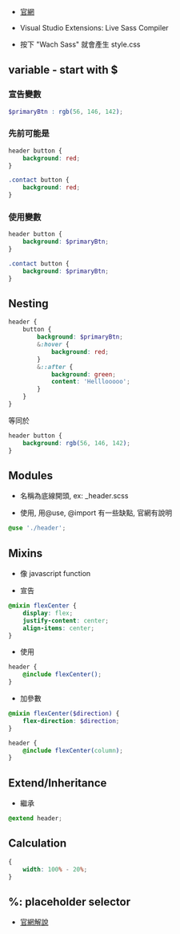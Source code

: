
- [官網](https://sass-lang.com/guide)

- Visual Studio Extensions: Live Sass Compiler

- 按下 "Wach Sass" 就會產生 style.css


## variable - start with $

### 宣告變數

```scss
$primaryBtn : rgb(56, 146, 142);
```

### 先前可能是

```css
header button {
    background: red;
}

.contact button {
    background: red;
}
```

### 使用變數

```scss
header button {
    background: $primaryBtn;
}

.contact button {
    background: $primaryBtn;
}
```


## Nesting

```scss
header {
    button {
        background: $primaryBtn;
        &:hover {
            background: red;
        }
        &::after {
            background: green;
            content: 'Helllooooo';
        }
    }
}
```

等同於

```css
header button {
    background: rgb(56, 146, 142);
}
```

## Modules

- 名稱為底線開頭, ex: _header.scss

- 使用, 用@use, @import 有一些缺點, 官網有說明

```scss
@use './header';
```

## Mixins

- 像 javascript function 

- 宣告

```scss
@mixin flexCenter {
    display: flex;
    justify-content: center;
    align-items: center;
}
```

- 使用

```scss
header {
    @include flexCenter();
}
```

- 加參數

```scss
@mixin flexCenter($direction) {
    flex-direction: $direction;
}

header {
    @include flexCenter(column);
}
```

## Extend/Inheritance

- 繼承

```scss
@extend header;
```

## Calculation 

```scss
{
    width: 100% - 20%;
}
```

## %: placeholder selector

- [官網解說](https://sass-lang.com/documentation/style-rules/placeholder-selectors)

